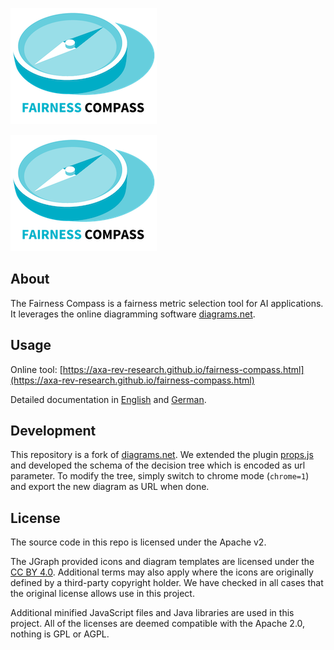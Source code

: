 <a ref="https://axa-rev-research.github.io/fairness-compass.html"><img src="fairness_compass_logo_small.png"/></a>


[![Fairness Compass](fairness_compass_logo_small.png)](https://axa-rev-research.github.io/fairness-compass.html)


About
-----
The Fairness Compass is a fairness metric selection tool for AI applications. It leverages the online diagramming software [diagrams.net](https://app.diagrams.net).

Usage
-----
Online tool: [https://axa-rev-research.github.io/fairness-compass.html](https://axa-rev-research.github.io/fairness-compass.html)

Detailed documentation in [English](https://axa-rev-research.github.io/static/AXA_FairnessCompass-English.pdf) and [German](https://axa-rev-research.github.io/static/AXA_FairnessCompass-Deutsch.pdf).


Development
-----------
This repository is a fork of [diagrams.net](https://github.com/jgraph/drawio). We extended the plugin [props.js](src/main/webapp/plugins/props.js) and developed the schema of the decision tree which is encoded as url parameter. To modify the tree, simply switch to chrome mode (`chrome=1`) and export the new diagram as URL when done.

License
-------
The source code in this repo is licensed under the Apache v2.

The JGraph provided icons and diagram templates are licensed under the [CC BY 4.0](https://creativecommons.org/licenses/by/4.0/). Additional terms may also apply where the icons are originally defined by a third-party copyright holder. We have checked in all cases that the original license allows use in this project.

Additional minified JavaScript files and Java libraries are used in this project. All of the licenses are deemed compatible with the Apache 2.0, nothing is GPL or AGPL.
